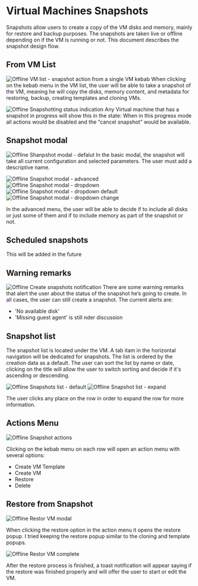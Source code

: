 # Virtual Machines Snapshots

Snapshots allow users to create a copy of the VM disks and memory, mainly for restore and backup purposes. The snapshots are taken live or offline depending on if the VM is running or not. 
This document describes the snapshot design flow.  




## From VM List 

![Offline VM list - snapshot action from a single VM kebab](img/1-0.jpg)
When clicking on the kebab menu in the VM list, the user will be able to take a snapshot of the VM, meaning he will copy the disks, memory content, and metadata for restoring, backup, creating templates and cloning VMs.

![Offline Snapshotting status indication](img/1-1.jpg)
Any Virtual machine that has a snapshot in progress will show this in the state:
When in this progress mode all actions would be disabled and the “cancel snapshot” would be available.


## Snapshot modal

![Offline Shanpshot modal - defalut](img/2-0.jpg)
In the basic modal, the snapshot will take all current configuration and selected parameters.
The user must add a descriptive name.

![Offline Snapshot modal - advanced](img/2-1.jpg)
![Offline Snapshot modal - dropdown](img/2-2.jpg)
![Offline Snapshot modal - dropdown default](img/2-3.jpg)
![Offline Snapshot modal - dropdown change](img/2-4.jpg)

In the advanced menu, the user will be able to decide if to include all disks or just some of them and if to include memory as part of the snapshot or not.

## Scheduled snapshots

This will be added in the future

## Warning remarks

![Offline Create snapshots notification](img/3-0.jpg)
There are some warning remarks that alert the user about the status of the snapshot he’s going to create. In all cases, the user can still create a snapshot. 
The current alerts are:
- 'No available disk'
- 'Missing guest agent' is still nder discussion


## Snapshot list

The snapshot list is located under the VM. A tab itam in the horizontal navigation will be dedicated for snapshots. The list is ordered by the creation data as a default. 
The user can sort the list by name or date, clicking on the title will allow the user to switch sorting and decide if it's ascending or descending.  

![Offline Snapshots list - default](img/4-0.jpg)
![Offline Snapshot list - expand](img/4-1.jpg)

The user clicks any place on the row in order to expand the row for more information. 

## Actions Menu

![Offline Snapshot actions](img/4-2.jpg)


Clicking on the kebab menu on each row will open an action menu with several options:
- Create VM Template
- Create VM
- Restore
- Delete


## Restore from Snapshot

![Offline Restor VM modal](img/5-0.jpg)

When clicking the restore option in the action menu it opens the restore popup. I tried keeping the restore popup similar to the cloning and template popups.

![Offline Restor VM complete](img/5-1.jpg)

After the restore process is finished, a toast notification will appear saying if the restore was finished properly and will offer the user to start or edit the VM.